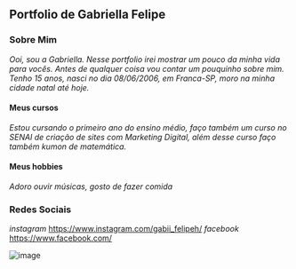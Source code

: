 ## Portfolio de Gabriella Felipe

### Sobre Mim
 
 _Ooi, sou a Gabriella. Nesse portfolio irei mostrar um pouco da minha vida para vocês. Antes de qualquer coisa vou contar um pouquinho sobre mim. Tenho 15 anos, nasci no dia 08/06/2006, em Franca-SP, moro na minha cidade natal até hoje._
 
#### Meus cursos
 
 _Estou cursando o primeiro ano do ensino médio, faço também um curso no SENAI de criação de sites com Marketing Digital, além desse curso faço também kumon de matemática._

#### Meus hobbies  

 _Adoro ouvir músicas, gosto de fazer comida_ 
 
 ### Redes Sociais 

 *instagram*
https://www.instagram.com/gabii_felipeh/
*facebook*
https://www.facebook.com/ 
  
  
![image](https://scontent-gru2-2.xx.fbcdn.net/v/t39.30808-6/274544707_108163791803491_8597667397952454316_n.jpg?_nc_cat=106&ccb=1-5&_nc_sid=09cbfe&_nc_eui2=AeHct5zylxnHNaqk-q-63H5IJgYnqlEn8NwmBieqUSfw3F5zRLpJT-bQLH7zwUN9kes6Avt3khvH86LyAH31wA86&_nc_ohc=kW91bcOE29YAX9EL1w9&_nc_ht=scontent-gru2-2.xx&oh=00_AT95_2ExhrgkWPp-M5wV8ak3OQ6_XYGLm8rOI-PooNx8ig&oe=62770098)
